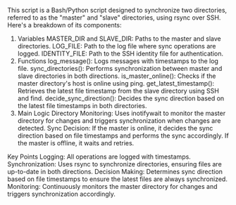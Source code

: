 This script is a Bash/Python script designed to synchronize two directories, referred to as the "master" and "slave" directories, using rsync over SSH. Here's a breakdown of its components:

1. Variables
MASTER_DIR and SLAVE_DIR: Paths to the master and slave directories.
LOG_FILE: Path to the log file where sync operations are logged.
IDENTITY_FILE: Path to the SSH identity file for authentication.
2. Functions
log_message(): Logs messages with timestamps to the log file.
sync_directories(): Performs synchronization between master and slave directories in both directions.
is_master_online(): Checks if the master directory's host is online using ping.
get_latest_timestamp(): Retrieves the latest file timestamp from the slave directory using SSH and find.
decide_sync_direction(): Decides the sync direction based on the latest file timestamps in both directories.
3. Main Logic
Directory Monitoring: Uses inotifywait to monitor the master directory for changes and triggers synchronization when changes are detected.
Sync Decision: If the master is online, it decides the sync direction based on file timestamps and performs the sync accordingly. If the master is offline, it waits and retries.

Key Points
Logging: All operations are logged with timestamps.
Synchronization: Uses rsync to synchronize directories, ensuring files are up-to-date in both directions.
Decision Making: Determines sync direction based on file timestamps to ensure the latest files are always synchronized.
Monitoring: Continuously monitors the master directory for changes and triggers synchronization accordingly.
